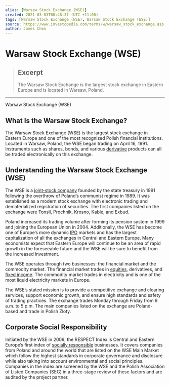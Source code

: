 ```yaml
---
alias: [Warsaw Stock Exchange (WSE)]
created: 2021-03-03T00:48:37 (UTC +11:00)
tags: [Warsaw Stock Exchange (WSE), Warsaw Stock Exchange (WSE)]
source: https://www.investopedia.com/terms/w/warsaw_stock_exchange.asp
author: James Chen
---
```


# Warsaw Stock Exchange (WSE)

> ## Excerpt
> The Warsaw Stock Exchange is the largest stock exchange in Eastern Europe and is located in Warsaw, Poland.

---

Warsaw Stock Exchange (WSE)
## What Is the Warsaw Stock Exchange?

The Warsaw Stock Exchange (WSE) is the largest stock exchange in Eastern Europe and one of the most recognized Polish financial institutions. Located in Warsaw, Poland, the WSE began trading on April 16, 1991. Instruments such as shares, bonds, and various [derivative](https://www.investopedia.com/terms/d/derivative.asp) products can all be traded electronically on this exchange.

## Understanding the Warsaw Stock Exchange (WSE)

The WSE is a [joint-stock company](https://www.investopedia.com/terms/j/jointstockcompany.asp) founded by the state treasury in 1991 following the overthrow of Poland’s communist regime in 1989. It was established as a modern stock exchange with electronic trading and dematerialized registration of securities. The first companies listed on the exchange were Tonsil, Prochnik, Krosno, Kable, and Exbud.

Poland increased its trading volume after forming its pension system in 1999 and joining the European Union in 2004. Additionally, the WSE has become one of Europe’s more dynamic [IPO](https://www.investopedia.com/terms/i/ipo.asp) markets and has the largest capitalization of all the exchanges in Central and Eastern Europe. Many economists expect that Eastern Europe will continue to be an area of rapid growth in the foreseeable future and the WSE will be sure to benefit from the increased investment.

The WSE operates through two businesses: the financial market and the commodity market. The financial market trades in [equities](https://www.investopedia.com/terms/e/equity.asp), derivatives, and [fixed income](https://www.investopedia.com/terms/f/fixedincome.asp). The commodity market trades in electricity and is one of the most liquid electricity markets in Europe. 

The WSE’s stated mission is to provide a competitive exchange and clearing services, support economic growth, and ensure high standards and safety of trading practices. The exchange trades Monday through Friday from 9 a.m. to 5 p.m. The main companies listed on the exchange are Poland-based and trade in Polish Zloty.

## Corporate Social Responsibility 

Initiated by the WSE in 2009, the RESPECT Index is Central and Eastern Europe’s first index of [socially responsible](https://www.investopedia.com/terms/s/socialresponsibility.asp) businesses. It covers companies from Poland and around the world that are listed on the WSE Main Market which follow the highest standards in corporate governance and disclosure while also taking into account environmental and social principles. Companies in the index are screened by the WSE and the Polish Association of Listed Companies (SEG) in a three-stage review of these factors and are audited by the project partner.
